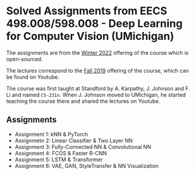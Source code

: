 # Solved Assignments from EECS 498.008/598.008 - Deep Learning for Computer Vision (UMichigan)

The assignments are from the [Winter 2022](https://web.eecs.umich.edu/~justincj/teaching/eecs498/WI2022/) offering of the course which is open-sourced.

The lectures correspond to the [Fall 2019](https://www.youtube.com/watch?v=dJYGatp4SvA&list=PL5-TkQAfAZFbzxjBHtzdVCWE0Zbhomg7r) offering of the course, which can be found on Youtube.

The course was first taught at Standford by A. Karpathy, J. Johnson and F. Li and named `CS-231n`. When J. Johnson moved to UMichigan, he started teaching the course there and shared the lectures on Youtube.

## Assignments
- Assignment 1: kNN & PyTorch
- Assignmetn 2: Linear Classifier & Two Layer NN
- Assignment 3: Fully-Connected NN & Convolutional NN
- Assignment 4: FCOS & Faster R-CNN
- Assignment 5: LSTM & Transformer
- Assignment 6: VAE, GAN, StyleTransfer & NN Visualization
